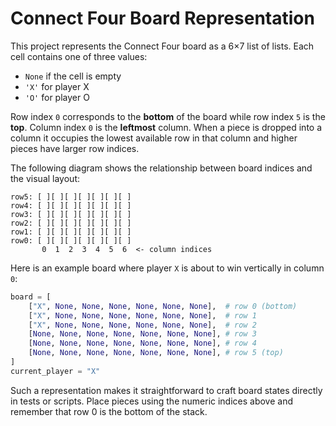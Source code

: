 # Connect Four Board Representation

This project represents the Connect Four board as a 6×7 list of lists. Each cell contains one of three values:

- `None` if the cell is empty
- `'X'` for player X
- `'O'` for player O

Row index `0` corresponds to the **bottom** of the board while row index `5` is the **top**. Column index `0` is the **leftmost** column. When a piece is dropped into a column it occupies the lowest available row in that column and higher pieces have larger row indices.

The following diagram shows the relationship between board indices and the visual layout:

```
row5: [ ][ ][ ][ ][ ][ ][ ]
row4: [ ][ ][ ][ ][ ][ ][ ]
row3: [ ][ ][ ][ ][ ][ ][ ]
row2: [ ][ ][ ][ ][ ][ ][ ]
row1: [ ][ ][ ][ ][ ][ ][ ]
row0: [ ][ ][ ][ ][ ][ ][ ]
       0  1  2  3  4  5  6  <- column indices
```

Here is an example board where player `X` is about to win vertically in column `0`:

```python
board = [
    ["X", None, None, None, None, None, None],  # row 0 (bottom)
    ["X", None, None, None, None, None, None],  # row 1
    ["X", None, None, None, None, None, None],  # row 2
    [None, None, None, None, None, None, None], # row 3
    [None, None, None, None, None, None, None], # row 4
    [None, None, None, None, None, None, None], # row 5 (top)
]
current_player = "X"
```

Such a representation makes it straightforward to craft board states directly in tests or scripts. Place pieces using the numeric indices above and remember that row 0 is the bottom of the stack.
